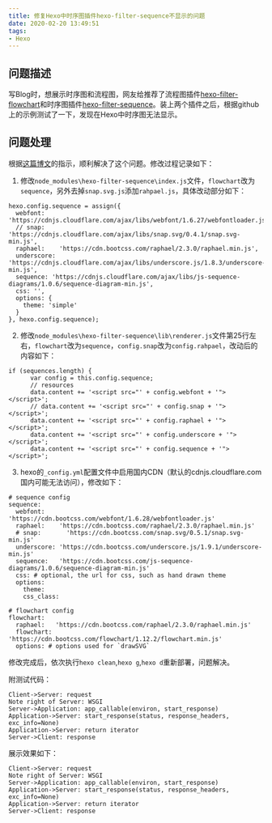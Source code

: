 ```yaml
---
title: 修复Hexo中时序图插件hexo-filter-sequence不显示的问题
date: 2020-02-20 13:49:51
tags: 
- Hexo
---
```


## 问题描述
写Blog时，想展示时序图和流程图，网友给推荐了流程图插件[hexo-filter-flowchart](https://github.com/bubkoo/hexo-filter-flowchart)和时序图插件[hexo-filter-sequence](https://github.com/bubkoo/hexo-filter-sequence)。装上两个插件之后，根据github上的示例测试了一下，发现在Hexo中时序图无法显示。

## 问题处理
根据[这篇博文](https://www.dazhuanlan.com/2019/12/24/5e0209fc19074/)的指示，顺利解决了这个问题。修改过程记录如下：
1. 修改`node_modules\hexo-filter-sequence\index.js`文件，`flowchart`改为`sequence`，另外去掉`snap.svg.js`添加`rahpael.js`，具体改动部分如下：
```
hexo.config.sequence = assign({
  webfont: 'https://cdnjs.cloudflare.com/ajax/libs/webfont/1.6.27/webfontloader.js',
  // snap: 'https://cdnjs.cloudflare.com/ajax/libs/snap.svg/0.4.1/snap.svg-min.js',
  raphael:    'https://cdn.bootcss.com/raphael/2.3.0/raphael.min.js',
  underscore: 'https://cdnjs.cloudflare.com/ajax/libs/underscore.js/1.8.3/underscore-min.js',
  sequence: 'https://cdnjs.cloudflare.com/ajax/libs/js-sequence-diagrams/1.0.6/sequence-diagram-min.js',
  css: '',
  options: {
    theme: 'simple'
  }
}, hexo.config.sequence);
```
2. 修改`node_modules\hexo-filter-sequence\lib\renderer.js`文件第25行左右，`flowchart`改为`sequence`，`config.snap`改为`config.rahpael`，改动后的内容如下：
```
if (sequences.length) {
      var config = this.config.sequence;
      // resources
      data.content += '<script src="' + config.webfont + '"></script>';
      // data.content += '<script src="' + config.snap + '"></script>';
      data.content += '<script src="' + config.raphael + '"></script>';
      data.content += '<script src="' + config.underscore + '"></script>';
      data.content += '<script src="' + config.sequence + '"></script>';
```
3. hexo的`_config.yml`配置文件中启用国内CDN（默认的cdnjs.cloudflare.com国内可能无法访问），修改如下：
```
# sequence config
sequence:
  webfont:    'https://cdn.bootcss.com/webfont/1.6.28/webfontloader.js'
  raphael:    'https://cdn.bootcss.com/raphael/2.3.0/raphael.min.js'
  # snap:       'https://cdn.bootcss.com/snap.svg/0.5.1/snap.svg-min.js'
  underscore: 'https://cdn.bootcss.com/underscore.js/1.9.1/underscore-min.js'
  sequence:   'https://cdn.bootcss.com/js-sequence-diagrams/1.0.6/sequence-diagram-min.js'
  css: # optional, the url for css, such as hand drawn theme 
  options: 
    theme: 
    css_class: 
```
```
# flowchart config
flowchart:
  raphael:   'https://cdn.bootcss.com/raphael/2.3.0/raphael.min.js'
  flowchart: 'https://cdn.bootcss.com/flowchart/1.12.2/flowchart.min.js'
  options: # options used for `drawSVG`

```

修改完成后，依次执行`hexo clean`,`hexo g`,`hexo d`重新部署，问题解决。

附测试代码：
```
Client->Server: request
Note right of Server: WSGI
Server->Application: app_callable(environ, start_response)
Application->Server: start_response(status, response_headers, exc_info=None)
Application->Server: return iterator
Server->Client: response
```

展示效果如下：
```sequence
Client->Server: request
Note right of Server: WSGI
Server->Application: app_callable(environ, start_response)
Application->Server: start_response(status, response_headers, exc_info=None)
Application->Server: return iterator
Server->Client: response
```

